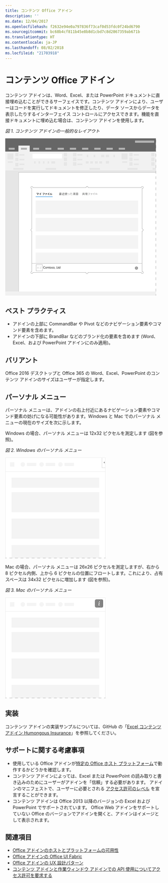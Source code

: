 ```yaml
---
title: コンテンツ Office アドイン
description: ''
ms.date: 12/04/2017
ms.openlocfilehash: f2632e94e0a797836f73caf0d53fdc0f24bd6790
ms.sourcegitcommit: bc68b4cf811b45e8b8d1cbd7c8d2867359ab671b
ms.translationtype: HT
ms.contentlocale: ja-JP
ms.lasthandoff: 08/02/2018
ms.locfileid: "21703918"
---
```

# <a name="content-office-add-ins"></a>コンテンツ Office アドイン

コンテンツ アドインは、Word、Excel、または PowerPoint ドキュメントに直接埋め込むことができるサーフェイスです。コンテンツ アドインにより、ユーザーはコードを実行してドキュメントを修正したり、データ ソースからデータを表示したりするインターフェイス コントロールにアクセスできます。機能を直接ドキュメントに埋め込む場合は、コンテンツ アドインを使用します。  

*図 1. コンテンツ アドインの一般的なレイアウト*

![コンテンツ アドインの一般的なレイアウトを表示する画像の例](../images/overview-with-app-content.png)

## <a name="best-practices"></a>ベスト プラクティス

- アドインの上部に CommandBar や Pivot などのナビゲーション要素やコマンド要素を含めます。
- アドインの下部に BrandBar などのブランド化の要素を含めます (Word、Excel、および PowerPoint アドインにのみ適用)。

## <a name="variants"></a>バリアント

Office 2016 デスクトップと Office 365 の Word、Excel、PowerPoint のコンテンツ アドインのサイズはユーザーが指定します。

## <a name="personality-menu"></a>パーソナル メニュー

パーソナル メニューは、アドインの右上付近にあるナビゲーション要素やコマンド要素の妨げになる可能性があります。Windows と Mac でのパーソナル メニューの現在のサイズを次に示します。

Windows の場合、パーソナル メニューは 12x32 ピクセルを測定します (図を参照)。

*図 2. Windows のパーソナル メニュー* 

![Windows デスクトップのパーソナル メニューを示す図](../images/personality-menu-win.png)


Mac の場合、パーソナル メニューは 26x26 ピクセルを測定しますが、右から 8 ピクセル内側、上から 6 ピクセルの位置にフロートします。これにより、占有スペースは 34x32 ピクセルに増加します (図を参照)。

*図 3. Mac のパーソナル メニュー*

![Mac デスクトップのパーソナル メニューを示す図](../images/personality-menu-mac.png)

## <a name="implementation"></a>実装

コンテンツ アドインの実装サンプルについては、GitHub の「[Excel コンテンツ アドイン Humongous Insurance](https://github.com/OfficeDev/Excel-Content-Add-in-Humongous-Insurance)」を参照してください。

## <a name="support-considerations"></a>サポートに関する考慮事項
- 使用している Office アドインが[特定の Office ホスト プラットフォーム](https://docs.microsoft.com/office/dev/add-ins/overview/office-add-in-availability)で動作するかどうかを確認します。 
- コンテンツ アドインによっては、Excel または PowerPoint の読み取りと書き込みのためにユーザーがアドインを「信頼」する必要があります。 アドインのマニフェストで、ユーザーに必要とされる [アクセス許可のレベル](https://docs.microsoft.com/office/dev/add-ins/develop/requesting-permissions-for-api-use-in-content-and-task-pane-add-ins) を宣言することができます。  
- コンテンツ アドインは Office 2013 以降のバージョンの Excel および PowerPoint でサポートされています。 Office Web アドインをサポートしていない Office のバージョンでアドインを開くと、アドインはイメージとして表示されます。

## <a name="see-also"></a>関連項目
- [Office アドインのホストとプラットフォームの可用性](https://docs.microsoft.com/office/dev/add-ins/overview/office-add-in-availability)
- [Office アドインの Office UI Fabric](https://docs.microsoft.com/office/dev/add-ins/design/office-ui-fabric) 
- [Office アドインの UX 設計パターン](https://docs.microsoft.com/office/dev/add-ins/design/ux-design-pattern-templates)
- [コンテンツ アドインと作業ウィンドウ アドインでの API 使用についてアクセス許可を要求する](https://docs.microsoft.com/office/dev/add-ins/develop/requesting-permissions-for-api-use-in-content-and-task-pane-add-ins)
